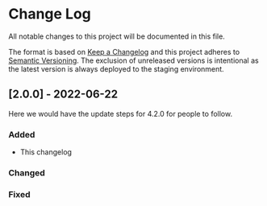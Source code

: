 # Change Log
All notable changes to this project will be documented in this file.
 
The format is based on [Keep a Changelog](http://keepachangelog.com/)
and this project adheres to [Semantic Versioning](http://semver.org/). The exclusion of unreleased versions is intentional as the latest version is always deployed to the staging environment.

## [2.0.0] - 2022-06-22
  
Here we would have the update steps for 4.2.0 for people to follow.
 
### Added
- This changelog
### Changed
### Fixed


